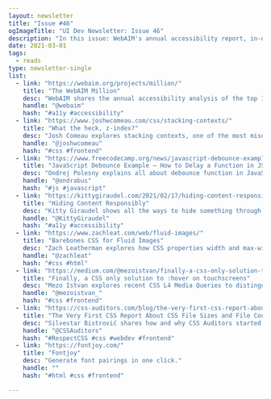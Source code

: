 ```yaml
---
layout: newsletter
title: "Issue #46"
ogImageTitle: "UI Dev Newsletter: Issue 46"
description: "In this issue: WebAIM's annual accessibility report, in-depth exploration of z-index, and JavaScript debounce function."
date: 2021-03-01
tags:
  - reads
type: newsletter-single
list:
  - link: "https://webaim.org/projects/million/"
    title: "The WebAIM Million"
    desc: "WebAIM shares the annual accessibility analysis of the top 1,000,000 home pages."
    handle: "@webaim"
    hash: "#a11y #accessibility"
  - link: "https://www.joshwcomeau.com/css/stacking-contexts/"
    title: "What the heck, z-index?"
    desc: "Josh Comeau explores stacking contexts, one of the most misunderstood mechanisms in CSS."
    handle: "@joshwcomeau"
    hash: "#css #frontend"
  - link: "https://www.freecodecamp.org/news/javascript-debounce-example/"
    title: "JavaScript Debounce Example – How to Delay a Function in JS (ES6)"
    desc: "Ondrej Polesny explains all about debounce function in JavaScript and how to create it."
    handle: "@ondrabus"
    hash: "#js #javascript"
  - link: "https://kittygiraudel.com/2021/02/17/hiding-content-responsibly/"
    title: "Hiding Content Responsibly"
    desc: "Kitty Giraudel shows all the ways to hide something through HTML or CSS and when to use it."
    handle: "@KittyGiraudel"
    hash: "#a11y #accessibility"
  - link: "https://www.zachleat.com/web/fluid-images/"
    title: "Barebones CSS for Fluid Images"
    desc: "Zach Leatherman explores how CSS properties width and max-width interact with width, height and scrset attributes."
    handle: "@zachleat"
    hash: "#css #html"
  - link: "https://medium.com/@mezoistvan/finally-a-css-only-solution-to-hover-on-touchscreens-c498af39c31c"
    title: "Finally, a CSS only solution to :hover on touchscreens"
    desc: "Mezo Istvan explores recent CSS L4 Media Queries to distinguish touchscreen devices."
    handle: "@mezoistvan_"
    hash: "#css #frontend"
  - link: "https://css-auditors.com/blog/the-very-first-css-report-about-css-file-sizes-and-file-count/"
    title: "The Very First CSS Report About CSS File Sizes and File Count"
    desc: "Silvestar Bistrović shares how and why CSS Auditors started and how they published the first CSS report about file sizes in FPL."
    handle: "@CSSAuditors"
    hash: "#RespectCSS #css #webdev #frontend"
  - link: "https://fontjoy.com/"
    title: "Fontjoy"
    desc: "Generate font pairings in one click."
    handle: ""
    hash: "#html #css #frontend"

---
```

